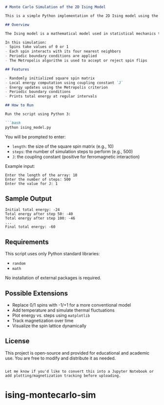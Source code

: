 
````markdown
# Monte Carlo Simulation of the 2D Ising Model

This is a simple Python implementation of the 2D Ising model using the Metropolis Monte Carlo method. It simulates the behavior of a grid of binary spins under local interaction rules and tracks the system's energy over time.

## Overview

The Ising model is a mathematical model used in statistical mechanics to describe ferromagnetism. Spins are placed on a lattice and interact with their nearest neighbors. The goal is to understand how local interactions lead to global behavior such as phase transitions and magnetization.

In this simulation:
- Spins take values of 0 or 1
- Each spin interacts with its four nearest neighbors
- Periodic boundary conditions are applied
- The Metropolis algorithm is used to accept or reject spin flips

## Features

- Randomly initialized square spin matrix
- Local energy computation using coupling constant `J`
- Energy updates using the Metropolis criterion
- Periodic boundary conditions
- Prints total energy at regular intervals

## How to Run

Run the script using Python 3:

```bash
python ising_model.py
````

You will be prompted to enter:

* `length`: the size of the square spin matrix (e.g., 10)
* `steps`: the number of simulation steps to perform (e.g., 500)
* `J`: the coupling constant (positive for ferromagnetic interaction)

Example input:

```
Enter the length of the array: 10
Enter the number of steps: 500
Enter the value for J: 1
```

## Sample Output

```
Initial total energy: -24
Total energy after step 50: -40
Total energy after step 100: -46
...
Final total energy: -60
```

## Requirements

This script uses only Python standard libraries:

* `random`
* `math`

No installation of external packages is required.

## Possible Extensions

* Replace 0/1 spins with -1/+1 for a more conventional model
* Add temperature and simulate thermal fluctuations
* Plot energy vs. steps using `matplotlib`
* Track magnetization over time
* Visualize the spin lattice dynamically

## License

This project is open-source and provided for educational and academic use. You are free to modify and distribute it as needed.

```

Let me know if you'd like to convert this into a Jupyter Notebook or add plotting/magnetization tracking before uploading.
```
# ising-montecarlo-sim

